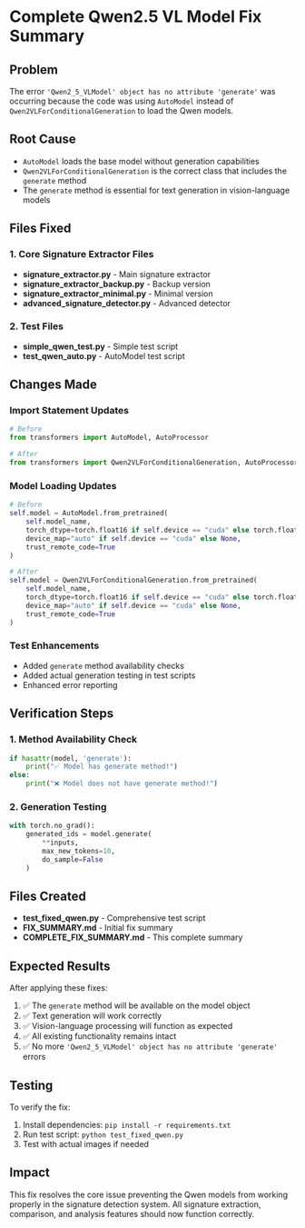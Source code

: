 # Complete Qwen2.5 VL Model Fix Summary

## Problem
The error `'Qwen2_5_VLModel' object has no attribute 'generate'` was occurring because the code was using `AutoModel` instead of `Qwen2VLForConditionalGeneration` to load the Qwen models.

## Root Cause
- `AutoModel` loads the base model without generation capabilities
- `Qwen2VLForConditionalGeneration` is the correct class that includes the `generate` method
- The `generate` method is essential for text generation in vision-language models

## Files Fixed

### 1. Core Signature Extractor Files
- **signature_extractor.py** - Main signature extractor
- **signature_extractor_backup.py** - Backup version  
- **signature_extractor_minimal.py** - Minimal version
- **advanced_signature_detector.py** - Advanced detector

### 2. Test Files
- **simple_qwen_test.py** - Simple test script
- **test_qwen_auto.py** - AutoModel test script

## Changes Made

### Import Statement Updates
```python
# Before
from transformers import AutoModel, AutoProcessor

# After  
from transformers import Qwen2VLForConditionalGeneration, AutoProcessor
```

### Model Loading Updates
```python
# Before
self.model = AutoModel.from_pretrained(
    self.model_name, 
    torch_dtype=torch.float16 if self.device == "cuda" else torch.float32,
    device_map="auto" if self.device == "cuda" else None,
    trust_remote_code=True
)

# After
self.model = Qwen2VLForConditionalGeneration.from_pretrained(
    self.model_name, 
    torch_dtype=torch.float16 if self.device == "cuda" else torch.float32,
    device_map="auto" if self.device == "cuda" else None,
    trust_remote_code=True
)
```

### Test Enhancements
- Added `generate` method availability checks
- Added actual generation testing in test scripts
- Enhanced error reporting

## Verification Steps

### 1. Method Availability Check
```python
if hasattr(model, 'generate'):
    print("✅ Model has generate method!")
else:
    print("❌ Model does not have generate method!")
```

### 2. Generation Testing
```python
with torch.no_grad():
    generated_ids = model.generate(
        **inputs,
        max_new_tokens=10,
        do_sample=False
    )
```

## Files Created
- **test_fixed_qwen.py** - Comprehensive test script
- **FIX_SUMMARY.md** - Initial fix summary
- **COMPLETE_FIX_SUMMARY.md** - This complete summary

## Expected Results
After applying these fixes:
1. ✅ The `generate` method will be available on the model object
2. ✅ Text generation will work correctly
3. ✅ Vision-language processing will function as expected
4. ✅ All existing functionality remains intact
5. ✅ No more `'Qwen2_5_VLModel' object has no attribute 'generate'` errors

## Testing
To verify the fix:
1. Install dependencies: `pip install -r requirements.txt`
2. Run test script: `python test_fixed_qwen.py`
3. Test with actual images if needed

## Impact
This fix resolves the core issue preventing the Qwen models from working properly in the signature detection system. All signature extraction, comparison, and analysis features should now function correctly.
